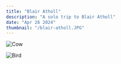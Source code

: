 ```yaml
---
title: "Blair Atholl"
description: "A solo trip to Blair Atholl"
date: "Apr 26 2024"
thumbnail: "/blair-atholl.JPG"
---
```

![Cow](/blair-atholl.JPG)

![Bird](./bird.JPG)